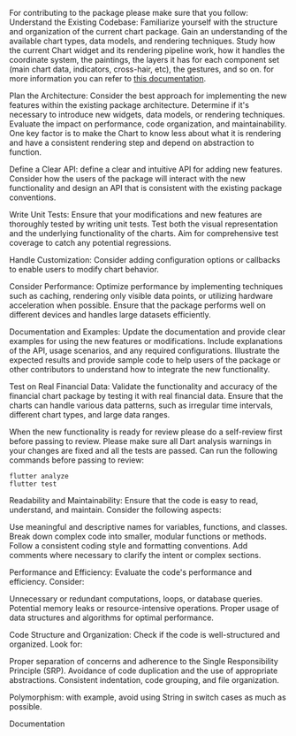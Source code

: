 For contributing to the package please make sure that you follow:
Understand the Existing Codebase: Familiarize yourself with the structure and organization of the current chart package. Gain an understanding of the available chart types, data models, and rendering techniques. Study how the current Chart widget and its rendering pipeline work, how it handles the coordinate system, the paintings, the layers it has for each component set (main chart data, indicators, cross-hair, etc), the gestures, and so on. for more information you can refer to [this documentation](https://github.com/regentmarkets/flutter-chart/blob/dev/docs/how_chart_lib_works.md).

Plan the Architecture: Consider the best approach for implementing the new features within the existing package architecture. Determine if it's necessary to introduce new widgets, data models, or rendering techniques. Evaluate the impact on performance, code organization, and maintainability. One key factor is to make the Chart to know less about what it is rendering and have a consistent rendering step and depend on abstraction to function.

Define a Clear API: define a clear and intuitive API for adding new features. Consider how the users of the package will interact with the new functionality and design an API that is consistent with the existing package conventions.

Write Unit Tests: Ensure that your modifications and new features are thoroughly tested by writing unit tests. Test both the visual representation and the underlying functionality of the charts. Aim for comprehensive test coverage to catch any potential regressions.

Handle Customization: Consider adding configuration options or callbacks to enable users to modify chart behavior.

Consider Performance: Optimize performance by implementing techniques such as caching, rendering only visible data points, or utilizing hardware acceleration when possible. Ensure that the package performs well on different devices and handles large datasets efficiently.

Documentation and Examples: Update the documentation and provide clear examples for using the new features or modifications. Include explanations of the API, usage scenarios, and any required configurations. Illustrate the expected results and provide sample code to help users of the package or other contributors to understand how to integrate the new functionality.

Test on Real Financial Data: Validate the functionality and accuracy of the financial chart package by testing it with real financial data. Ensure that the charts can handle various data patterns, such as irregular time intervals, different chart types, and large data ranges.

When the new functionality is ready for review please do a self-review first before passing to review.
Please make sure all Dart analysis warnings in your changes are fixed and all the tests are passed.
Can run the following commands before passing to review:
```
flutter analyze
flutter test
```


Readability and Maintainability: Ensure that the code is easy to read, understand, and maintain. Consider the following aspects:

Use meaningful and descriptive names for variables, functions, and classes.
Break down complex code into smaller, modular functions or methods.
Follow a consistent coding style and formatting conventions.
Add comments where necessary to clarify the intent or complex sections.

Performance and Efficiency: Evaluate the code's performance and efficiency. Consider:

Unnecessary or redundant computations, loops, or database queries.
Potential memory leaks or resource-intensive operations.
Proper usage of data structures and algorithms for optimal performance.

Code Structure and Organization: Check if the code is well-structured and organized. Look for:

Proper separation of concerns and adherence to the Single Responsibility Principle (SRP).
Avoidance of code duplication and the use of appropriate abstractions.
Consistent indentation, code grouping, and file organization.

Polymorphism: with example, avoid using String in switch cases as much as possible. 



Documentation


